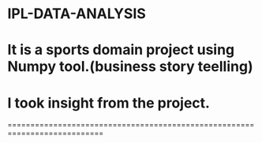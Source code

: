# IPL-DATA-ANALYSIS
# It is a sports domain project using Numpy tool.(business story teelling)

# I took insight from the project.
===========================================================================











